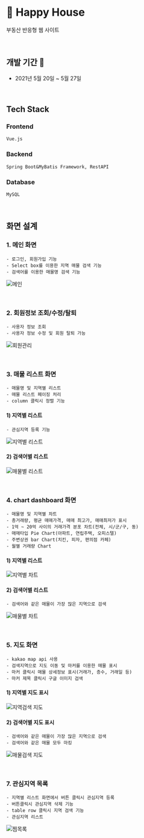 # 🏡 Happy House
부동산 반응형 웹 사이트

<br>

## 개발 기간 📆
* 2021년 5월 20일 ~ 5월 27일

<br>

## Tech Stack
### Frontend
    Vue.js
### Backend
    Spring Boot&MyBatis Framework, RestAPI
### Database
    MySQL

<br>

## 화면 설계
### 1. 메인 화면
    - 로그인, 회원가입 기능
    - Select box를 이용한 지역 매물 검색 기능
    - 검색어를 이용한 매물명 검색 기능
![메인](https://user-images.githubusercontent.com/66583397/121894146-c1ac2580-cd59-11eb-9e8b-2821eb777d29.JPG)

<br>

### 2. 회원정보 조회/수정/탈퇴
    - 사용자 정보 조회
    - 사용자 정보 수정 및 회원 탈퇴 가능
![회원관리](https://user-images.githubusercontent.com/66583397/121894834-8f4ef800-cd5a-11eb-90c2-4b47481584d6.JPG)

<br>

### 3. 매물 리스트 화면
    - 매물명 및 지역별 리스트
    - 매물 리스트 페이징 처리
    - column 클릭시 정렬 기능
    
#### 1) 지역별 리스트
    - 관심지역 등록 기능
![지역별 리스트](https://user-images.githubusercontent.com/66583397/121895939-bd810780-cd5b-11eb-9aca-fc47488d26a8.JPG)

#### 2) 검색어별 리스트
![매물별 리스트](https://user-images.githubusercontent.com/66583397/121896058-d984a900-cd5b-11eb-9d6c-e56f4cb7f768.JPG)

<br>

### 4. chart dashboard 화면
    - 매물명 및 지역별 차트
    - 총거래량, 평균 매매가격, 매매 최고가, 매매최저가 표시
    - 1억 ~ 20억 사이의 거래가격 분포 차트(전체, 시/군/구, 동)
    - 매매타입 Pie Chart(아파트, 연립주택, 오피스텔)
    - 주변상권 bar Chart(치킨, 피자, 편의점 카페)
    - 월별 거래량 Chart
    
#### 1) 지역별 리스트
![지역별 차트](https://user-images.githubusercontent.com/66583397/121896863-bad2e200-cd5c-11eb-9420-15778a22dfb8.JPG)

#### 2) 검색어별 리스트
    - 검색어와 같은 매물이 가장 많은 지역으로 검색
![매물별 차트](https://user-images.githubusercontent.com/66583397/121896842-b60e2e00-cd5c-11eb-8537-656850638bdd.JPG)

<br>

### 5. 지도 화면
    - kakao map api 사용
    - 검색지역으로 지도 이동 및 마커를 이용한 매물 표시
    - 마커 클릭시 매물 상세정보 표시(거래가, 층수, 거래일 등)
    - 마커 제목 클릭시 구글 이미지 검색
    
#### 1) 지역별 지도 표시
![지역검색 지도](https://user-images.githubusercontent.com/66583397/121898061-f5894a00-cd5d-11eb-93af-040557fcaf29.JPG)

#### 2) 검색어별 지도 표시
    - 검색어와 같은 매물이 가장 많은 지역으로 검색
    - 검색어와 같은 매물 모두 마킹
![매물검색 지도](https://user-images.githubusercontent.com/66583397/121898730-a68fe480-cd5e-11eb-8fb1-8ad20e65d8af.JPG)

<br>

### 7. 관심지역 목록
    - 지역별 리스트 화면에서 버튼 클릭시 관심지역 등록
    - 버튼클릭시 관심지역 삭제 기능
    - table row 클릭시 지역 검색 기능
    - 관심지역 리스트 
![찜목록](https://user-images.githubusercontent.com/66583397/121900788-c58f7600-cd60-11eb-9b74-87224dcf2089.JPG)

